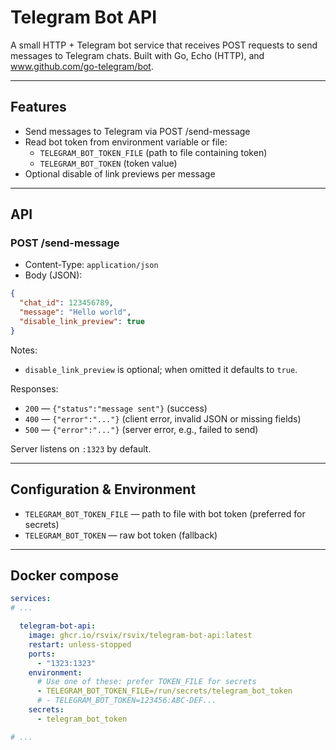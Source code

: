 # Telegram Bot API

A small HTTP + Telegram bot service that receives POST requests to send messages to Telegram chats.
Built with Go, Echo (HTTP), and www.github.com/go-telegram/bot.

---

## Features

- Send messages to Telegram via POST /send-message
- Read bot token from environment variable or file:
  - `TELEGRAM_BOT_TOKEN_FILE` (path to file containing token)
  - `TELEGRAM_BOT_TOKEN` (token value)
- Optional disable of link previews per message

---

## API

### POST /send-message

- Content-Type: `application/json`
- Body (JSON):

```json
{
  "chat_id": 123456789,
  "message": "Hello world",
  "disable_link_preview": true
}
```

Notes:
- `disable_link_preview` is optional; when omitted it defaults to `true`.

Responses:
- `200` — `{"status":"message sent"}` (success)
- `400` — `{"error":"..."}` (client error, invalid JSON or missing fields)
- `500` — `{"error":"..."}` (server error, e.g., failed to send)

Server listens on `:1323` by default.

---

## Configuration & Environment

- `TELEGRAM_BOT_TOKEN_FILE` — path to file with bot token (preferred for secrets)
- `TELEGRAM_BOT_TOKEN` — raw bot token (fallback)

---

## Docker compose

```yml
services:
# ...

  telegram-bot-api:
    image: ghcr.io/rsvix/rsvix/telegram-bot-api:latest
    restart: unless-stopped
    ports:
      - "1323:1323"
    environment:
      # Use one of these: prefer TOKEN_FILE for secrets
      - TELEGRAM_BOT_TOKEN_FILE=/run/secrets/telegram_bot_token
      # - TELEGRAM_BOT_TOKEN=123456:ABC-DEF...
    secrets:
      - telegram_bot_token

# ...
```
